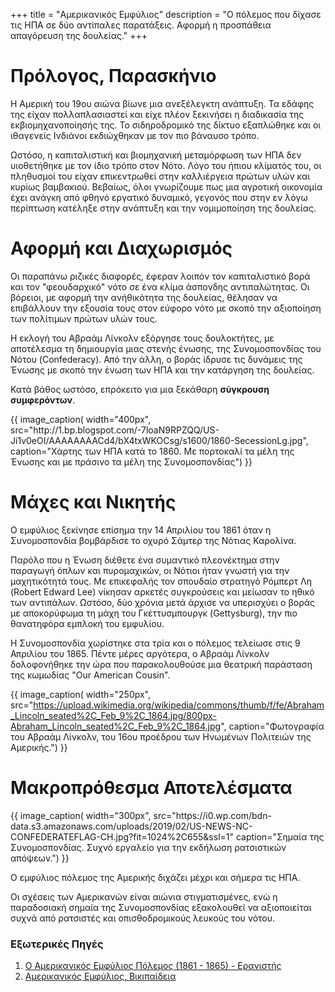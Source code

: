 +++
title = "Αμερικανικός Εμφύλιος"
description = "Ο πόλεμος που δίχασε τις ΗΠΑ σε δύο αντίπαλες παρατάξεις. Αφορμή η προσπάθεια απαγόρευση της δουλείας."
+++

# Πρόλογος, Παρασκήνιο

Η Αμερική του 19ου αιώνα βίωνε μια ανεξέλεγκτη ανάπτυξη.
Τα εδάφης της είχαν πολλαπλασιαστεί και είχε πλέον ξεκινήσει η διαδικασία της εκβιομηχανοποίησής της. 
Το σιδηροδρομικό της δίκτυο εξαπλώθηκε και οι ιθαγενείς Ινδιάνοι εκδιώχθηκαν με τον πιο βάναυσο τρόπο.

Ωστόσο, η καπιταλιστική και βιομηχανική μεταμόρφωση των ΗΠΑ δεν υιοθετήθηκε με τον ίδιο τρόπο στον Νότο.
Λόγο του ήπιου κλίματός του, οι πληθυσμοί του είχαν επικεντρωθεί στην καλλιέργεια πρώτων υλών και κυρίως βαμβακιού.
Βεβαίως, όλοι γνωρίζουμε πως μια αγροτική οικονομία έχει ανάγκη από φθηνό εργατικό δυναμικό, γεγονός που στην εν λόγω περίπτωση
κατέληξε στην ανάπτυξη και την νομιμοποίηση της δουλείας.

# Αφορμή και Διαχωρισμός

Οι παραπάνω ριζικές διαφορές, έφεραν λοιπόν τον καπιταλιστικό βορά και τον "φεουδαρχικό" νότο σε ένα κλίμα
άσπονδης αντιπαλώτητας. Οι βόρειοι, με αφορμή την ανήθικότητα της δουλείας, θέλησαν να επιβάλλουν την
εξουσία τους στον εύφορο νότο με σκοπό την αξιοποίηση των πολίτιμων πρώτων υλών τους.

Η εκλογή του Αβραάμ Λίνκολν εξόργησε τους δουλοκτήτες, με αποτέλεσμα τη δημιουργία μιας στενής ένωσης,
της Συνομοσπονδίας του Νότου (Confederacy). Από την άλλη, ο βοράς ίδρυσε τις δυνάμεις της Ένωσης
με σκοπό την ένωση των ΗΠΑ και την κατάργηση της δουλείας.

Κατά βάθος ωστόσο, επρόκειτο για μια ξεκάθαρη **σύγκρουση συμφερόντων**.

<div class="flex-center">
  {{ image_caption(
      width="400px",
      src="http://1.bp.blogspot.com/-7loaN9RPZQQ/US-Ji1v0eOI/AAAAAAAACd4/bX4txWKOCsg/s1600/1860-SecessionLg.jpg",
      caption="Χάρτης των ΗΠΑ κατά το 1860. Με πορτοκαλί τα μέλη της Ένωσης και με πράσινο τα μέλη της Συνομοσπονδίας")
  }}
</div>

# Μάχες και Νικητής

Ο εμφύλιος ξεκίνησε επίσημα την 14 Απριλίου του 1861 όταν η Συνομοσπονδία βομβάρδισε το οχυρό
Σάμτερ της Νότιας Καρολίνα.

<div class="flex-space">
  <div class="flex__text">
    <p>
      Παρόλο που η Ένωση διέθετε ένα συμαντικό πλεονέκτημα στην παραγωγή όπλων και πυρομαχικών,
      οι Νότιοι ήταν γνωστή για την μαχητικότητά τους. Με επικεφαλής τον σπουδαίο στρατηγό Ρόμπερτ Λη (Robert Edward Lee)
      νίκησαν αρκετές συγκρούσεις και μείωσαν το ηθικό των αντιπάλων. Ωστόσο, δύο χρόνια μετά άρχισε να υπερισχύει ο βοράς
      με αποκορύφωμα τη μάχη του Γκέττυσμπουργκ (Gettysburg), την πιο θανατηφόρα εμπλοκή του εμφυλίου.
    </p>
    <p>
      Η Συνομοσπονδία χωρίστηκε στα τρία και ο πόλεμος τελείωσε στις 9 Απριλίου του 1865. Πέντε μέρες αργότερα,
      ο Αβραάμ Λίνκολν δολοφονήθηκε την ώρα που παρακολουθούσε μια θεατρική παράσταση της κωμωδίας "Our American Cousin".
    </p>
  </div>

  {{ image_caption(
    width="250px",
    src="https://upload.wikimedia.org/wikipedia/commons/thumb/f/fe/Abraham_Lincoln_seated%2C_Feb_9%2C_1864.jpg/800px-Abraham_Lincoln_seated%2C_Feb_9%2C_1864.jpg",
    caption="Φωτογραφία του Αβραάμ Λίνκολν, του 16ου προέδρου των Ηνωμένων Πολιτειών της Αμερικής.") 
  }}
</div>

# Μακροπρόθεσμα Αποτελέσματα

<div class="flex-space reversed">
  {{ image_caption(
    width="300px",
    src="https://i0.wp.com/bdn-data.s3.amazonaws.com/uploads/2019/02/US-NEWS-NC-CONFEDERATEFLAG-CH.jpg?fit=1024%2C655&ssl=1"
    caption="Σημαία της Συνομοσπονδίας. Συχνό εργαλείο για την εκδήλωση ρατσιστικών απόψεων.")
  }}

  <div class="flex__text">
      <p>
        Ο εμφύλιος πόλεμος της Αμερικής διχάζει μέχρι και σήμερα τις ΗΠΑ.
      </p>
      <p>
        Οι σχέσεις των Αμερικανών είναι αιώνια στιγματισμένες, ενώ η παραδοσιακή
        σημαία της Συνομοσπονδίας εξακολουθεί να αξιοποιείται συχνά από ρατσιστές και οπισθοδρομικούς λευκούς του νότου.
      </p>
  </div>
</div>

### Εξωτερικές Πηγές

1. [Ο Αμερικανικός Εμφύλιος Πόλεμος (1861 - 1865) - Ερανιστής](https://eranistis.net/wordpress/2013/03/17/%CE%BF-%CE%B1%CE%BC%CE%B5%CF%81%CE%B9%CE%BA%CE%B1%CE%BD%CE%B9%CE%BA%CF%8C%CF%82-%CE%B5%CE%BC%CF%86%CF%8D%CE%BB%CE%B9%CE%BF%CF%82-%CF%80%CF%8C%CE%BB%CE%B5%CE%BC%CE%BF%CF%82-1861-1865/)
2. [Αμερικανικός Εμφύλιος, Βικιπαίδεια](https://el.wikipedia.org/wiki/%CE%91%CE%BC%CE%B5%CF%81%CE%B9%CE%BA%CE%B1%CE%BD%CE%B9%CE%BA%CF%8C%CF%82_%CE%95%CE%BC%CF%86%CF%8D%CE%BB%CE%B9%CE%BF%CF%82_%CE%A0%CF%8C%CE%BB%CE%B5%CE%BC%CE%BF%CF%82)
